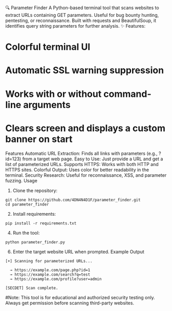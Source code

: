 🔍 Parameter Finder
A Python-based terminal tool that scans websites to extract URLs containing GET parameters. Useful for bug bounty hunting, pentesting, or reconnaissance. Built with requests and BeautifulSoup, it identifies query string parameters for further analysis.
✨ Features:

# Colorful terminal UI

# Automatic SSL warning suppression

# Works with or without command-line arguments

# Clears screen and displays a custom banner on start


Features
Automatic URL Extraction: Finds all links with parameters (e.g., ?id=123) from a target web page.
Easy to Use: Just provide a URL and get a list of parameterized URLs.
Supports HTTPS: Works with both HTTP and HTTPS sites.
Colorful Output: Uses color for better readability in the terminal.
Security Research: Useful for reconnaissance, XSS, and parameter fuzzing.
Usage
1. Clone the repository:
```
git clone https://github.com/4DN4N4D1F/parameter_finder.git
cd parameter_finder
```
2. Install requirements:
```
pip install -r requirements.txt
```
4. Run the tool:
```
python parameter_finder.py
```
6. Enter the target website URL when prompted.
Example Output
```
[+] Scanning for parameterized URLs...

  → https://example.com/page.php?id=1
  → https://example.com/search?q=test
  → https://example.com/profile?user=admin

[SECDET] Scan complete.
```

#Note:
This tool is for educational and authorized security testing only.
Always get permission before scanning third-party websites.
